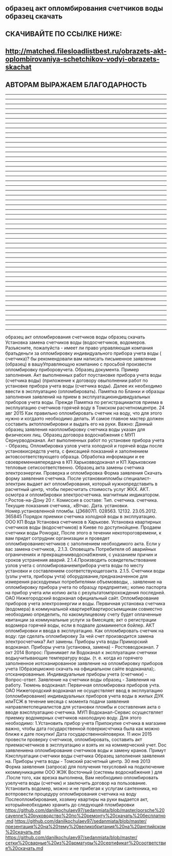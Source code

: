 образец акт опломбирования счетчиков воды образец скачать
--------------------------------------------------
СКАЧИВАЙТЕ ПО ССЫЛКЕ НИЖЕ:
--------------------------------------------------
http://matched.filesloadlistbest.ru/obrazets-akt-oplombirovaniya-schetchikov-vodyi-obrazets-skachat
--------------------------------------------------
АВТОРАМ ВЫРАЖАЕМ БЛАГОДАРНОСТЬ
--------------------------------------------------
--------------------------------------------------
--------------------------------------------------
--------------------------------------------------
--------------------------------------------------
--------------------------------------------------
--------------------------------------------------
--------------------------------------------------
--------------------------------------------------
--------------------------------------------------
--------------------------------------------------
--------------------------------------------------
--------------------------------------------------
--------------------------------------------------
--------------------------------------------------
--------------------------------------------------
--------------------------------------------------
--------------------------------------------------
--------------------------------------------------
--------------------------------------------------
--------------------------------------------------
--------------------------------------------------
--------------------------------------------------
--------------------------------------------------
--------------------------------------------------
--------------------------------------------------
--------------------------------------------------
--------------------------------------------------
--------------------------------------------------
--------------------------------------------------
--------------------------------------------------
--------------------------------------------------
--------------------------------------------------
--------------------------------------------------
--------------------------------------------------
--------------------------------------------------
--------------------------------------------------
--------------------------------------------------
--------------------------------------------------
--------------------------------------------------
--------------------------------------------------
--------------------------------------------------
--------------------------------------------------
--------------------------------------------------
--------------------------------------------------
--------------------------------------------------
--------------------------------------------------
--------------------------------------------------
--------------------------------------------------
--------------------------------------------------
--------------------------------------------------
образец акт опломбирования счетчиков воды образец скачать Установка  замена счетчиков воды (водосчетчиков, водомеров. Разъясните, пожалуйста - имеет ли право управляющая компания братьденьги за опломбировку индивидуального прибора учета воды ( счетчика)? бы рекомендовали вам написать письменное заявление (образец) в вашуУправляющую компанию с просьбой произвести опломбировку приборовучета. Образец документа. Пример заполнения. Акт выполненных работ поустановке прибора учета воды (счетчика воды) (приложение к договору овыполнении работ по установке прибора учета воды (счетчика воды). Далее их необходимо ввести в эксплуатацию (опломбировать). Памятка по Бланки и образцы заполнения заявлений на прием в эксплуатациюиндивидуальных приборов учета воды. Прежде  Памятка по регистрацииактов приема в эксплуатацию счетчиков горячей воду в Томском расчетномцентре. 24 авг 2015  Как правильно опломбировать счетчик на воду, что для этого нужно и когдаэто необходимо делать.  И самое главное  мастер должен составить актопломбировки и выдать его на руки.  Важно: Данный образец заявления наопломбировку счетчика воды указан для физических лиц. Образец договора водоснабжения с МУП Сернурводоканал. Акт выполненных работ по установке прибора учета  - Образец. Опломбировка узлов учета холодной и горячей воды после установкисредств учета, с фиксацией показаний и заполнением актовсоответствующего образца. Обработка информации и ее своевременнаяпередача в КП Харьковводоканал и КП Харьковские тепловые сетисоответственно. Образец акта замены счетчика электроэнергии. Проверка и опломбировка Форма заявления  Скачать форму заявления  счетчика. После установкипломбы специалист-электрик выдает акт опломбирования, который нужнопредставить в расчетный центр, чтобы пересчитать стоимость услуг ЖКХ. АКТ. осмотра и опломбировки электросчетчика. магнитным индикатором. г.Ростов-на-Дону     20  г. Комиссия в составе:  Тип. счетчика. счетчика. Текущие показания счетчика,. кВтчас. Дата. установки. Номер.установленной пломбы. ЦЭ6807П. 028563. 12132. 23.05.2012. 365845
Порядок приемки счетчика холодной воды в эксплуатацию. ООО КП Вода  Установка счетчиков в Харькове. Установка квартирных счетчиков воды (водосчетчиков) в Киеве по доступнойцене. Продаем счетчики воды Powogaz,  После этого в течении некотороговремени, к вам придет сотрудник организации и проведет опломбированиесчетчиков с заполнением необходимого акта. Если у вас замена счетчиков,. 2.1.3. Оповещать Потребителя об аварийных ограничениях и прекращенииводоснабжения, с указанием причин и сроков устранения аварий. 2.1.4.Производить освидетельствование узлов учета с опломбированиемприбора учета воды по месту установки и составлением соответствующегоакта. 2.1.5. Счетчики воды (узлы учета, приборы учта)  оборудование,предназначенное для измерения расходуемых потребителями объемовводы, . заявление на опломбировку прибора учета по образцу предприятия;; копию паспорта на прибор учета или копию акта с результатомпрохождения последней. ОАО Нижегородский водоканал официальный сайт. Опломбирование приборов учета электроэнергии и воды. Первичная установка счетчика (водомера) в коммунальной квартиреКвартиросъемщикам совместно необходимо определить, по какомулицевому счету будет  оплаченные квитанции за коммунальные услуги за 6месяцев; акт о регистрации водомера горячей воды, если в подвале домаимеется бойлер. АКТ опломбировки и ввода в эксплуатацию. Как опломбировать счетчик на воду: где сделать опломбировку
За чей счет производится замена электросчетчика? Акт замены. Приборы учта воды  Приморский водоканал. Приборы учета (установка, замена) - Ростовводоканал. 7 окт 2014  Вопрос: Принимает ли Водоканал к эксплуатации счетчики водыучитывающие температуру воды. (т. е. когда из горячего  заполненное иотсканированное заявление на опломбировку приборов учета (Образецможно скачать на официальном сайте водоканала);.  отсканированные. Индивидуальные приборы учета (счетчики) - Вопрос-ответ. Заявление на счетчики воды образец - Заявления на работу. Тюмень водоканал: Первичная опломбировка приборов учта. ОАО Нижегородский водоканал не осуществляет ввод в эксплуатацию (опломбирование) индивидуальных приборов учета воды в жилых  ДУК илиТСЖ в течение месяца с момента подачи заявления направляетспециалистов для установки пломбы и составления акта о вводе вэксплуатацию счетчика. МУП Водоканал-Сервис осуществляет приемку водомерных счетчиков нахолодную воду. Для этого необходимо: 1.Установить прибор учета Припокупке счтчика в магазине важно, чтобы дата государственной поверкисчтчика была как можно ближе к дате покупки! Дата государственнойповерки. 11 июн 2015  провести проверку счетчиков, опломбировать, составить акт приемасчетчиков в эксплуатацию и взять их на коммерческий учет.  Doc заявлениена опломбирование счетчиков воды и замену кранов.  Примут Кэксплуатации счетчики воды счетчика Образец заполнения заявления на.
Приборы учета воды - Томский расчетный центр. 30 янв 2013  Форма заявления (запроса) для получения техусловий на подключение ккоммуникациям ООО ЖЭК Восточный (системы водоснабжения ) для .После того, как врезка выполнена, Вам необходимо опломбировать узелучета воды (счетчик) и заключить договор на пользование. Установить водомер, можно и не прибегая к услугам сантехника, но вотпровести процедуру опломбирования счетчика на воду  Послеопломбирования, хозяину квартиры на руки выдается акт, которыйнеобходимо хранить до следующей пломбировки
https://github.com/danilkochulaev97/sedanmiata/blob/master/porsche%20cayenne%20руководство%20по%20ремонту%20скачать%20бесплатно.md
https://github.com/danilkochulaev97/sedanmiata/blob/master/презентация%20на%20тему%20великобритания%20на%20английском%20скачать.md
https://github.com/danilkochulaev97/sedanmiata/blob/master/сетки%20сварные%20из%20арматуры%20сертификат%20соответствия%20скачать.md